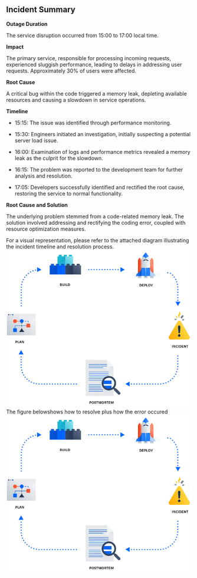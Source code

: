 ## Incident Summary

**Outage Duration**

The service disruption occurred from 15:00 to 17:00 local time.

**Impact**

The primary service, responsible for processing incoming requests, experienced sluggish performance, leading to delays in addressing user requests. Approximately 30% of users were affected.

**Root Cause**

A critical bug within the code triggered a memory leak, depleting available resources and causing a slowdown in service operations.

**Timeline**

- 15:15:
  The issue was identified through performance monitoring.

- 15:30:
  Engineers initiated an investigation, initially suspecting a potential server load issue.

- 16:00:
  Examination of logs and performance metrics revealed a memory leak as the culprit for the slowdown.

- 16:15:
  The problem was reported to the development team for further analysis and resolution.

- 17:05:
  Developers successfully identified and rectified the root cause, restoring the service to normal functionality.

**Root Cause and Solution**

The underlying problem stemmed from a code-related memory leak. The solution involved addressing and rectifying the coding error, coupled with resource optimization measures.

For a visual representation, please refer to the attached diagram illustrating the incident timeline and resolution process.
![alt text](https://raw.githubusercontent.com/lewisthagichu/alx-system_engineering-devops/master/0x19-postmortem/assets/1.webp?raw=true)  
The figure belowshows how to resolve plus how the error occured
![alt text](https://raw.githubusercontent.com/lewisthagichu/alx-system_engineering-devops/master/0x19-postmortem/assets/2.webp?raw=true)  

